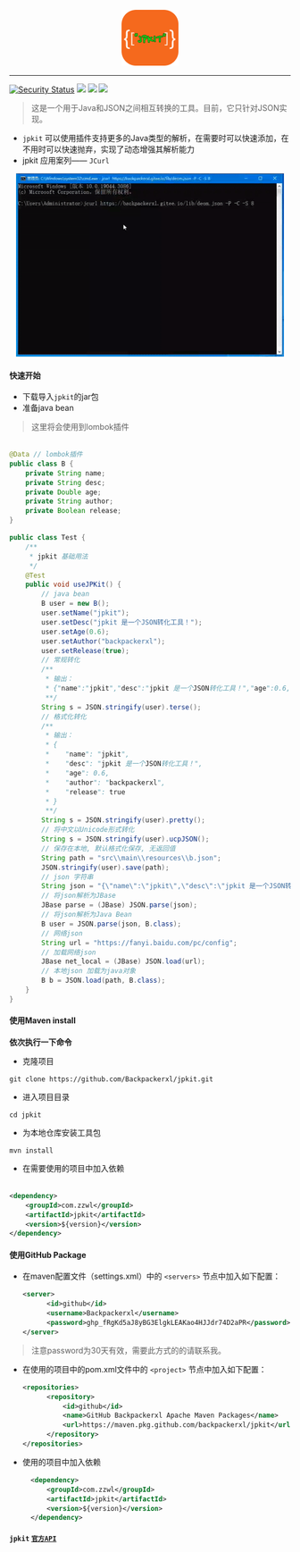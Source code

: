 <p align="center">
    <a href="#">
        <img src="./logo.png" alt="logo">
    </a>
</p>
<hr>

[![Security Status](https://www.oscs1024.com/platform/badge/murphysecurity/murphysec.svg?t=1)](https://www.murphysec.com/accept?code=a111c7f25ae06b96daa00627832e6b68&type=1&from=2&t=2)
[![](https://badgen.net/badge/releases/v1.1.2/purple?icon=github)](https://github.com/Backpackerxl/jpkit/releases/tag/v1.1.2)
[![](https://badgen.net/badge/maven/v1.0.0/cyan?icon=maven)](https://github.com/Backpackerxl/jpkit/packages/1773341)
[![](https://badgen.net/badge/license/Apache%20License%202.0/blue?icon=gitlab)](https://github.com/Backpackerxl/jpkit/blob/main/LICENSE)

> 这是一个用于Java和JSON之间相互转换的工具。目前，它只针对JSON实现。

- `jpkit` 可以使用插件支持更多的Java类型的解析，在需要时可以快速添加，在不用时可以快速抛弃，实现了动态增强其解析能力
- jpkit 应用案列—— `JCurl`

<p align="center">
    <img style="text-align: center" loading="lazy" src="./jcurl2.0.gif" width="480" height="328"  alt="jcurl2.0"/>
</p>

#### 快速开始

- 下载导入`jpkit`的jar包
- 准备java bean

> 这里将会使用到lombok插件

```java

@Data // lombok插件
public class B {
    private String name;
    private String desc;
    private Double age;
    private String author;
    private Boolean release;
}
```

```java
public class Test {
    /**
     * jpkit 基础用法
     */
    @Test
    public void useJPKit() {
        // java bean
        B user = new B();
        user.setName("jpkit");
        user.setDesc("jpkit 是一个JSON转化工具！");
        user.setAge(0.6);
        user.setAuthor("backpackerxl");
        user.setRelease(true);
        // 常规转化
        /**
         * 输出：
         * {"name":"jpkit","desc":"jpkit 是一个JSON转化工具！","age":0.6,"author":"backpackerxl","release":true}
         **/
        String s = JSON.stringify(user).terse();
        // 格式化转化
        /**
         * 输出：
         * {
         *    "name": "jpkit",
         *    "desc": "jpkit 是一个JSON转化工具！",
         *    "age": 0.6,
         *    "author": "backpackerxl",
         *    "release": true
         * }
         **/
        String s = JSON.stringify(user).pretty();
        // 将中文以Unicode形式转化
        String s = JSON.stringify(user).ucpJSON();
        // 保存在本地, 默认格式化保存, 无返回值
        String path = "src\\main\\resources\\b.json";
        JSON.stringify(user).save(path);
        // json 字符串
        String json = "{\"name\":\"jpkit\",\"desc\":\"jpkit 是一个JSON转化工具！\",\"age\":0.6,\"author\":\"backpackerxl\",\"release\":true}";
        // 将json解析为JBase
        JBase parse = (JBase) JSON.parse(json);
        // 将json解析为Java Bean
        B user = JSON.parse(json, B.class);
        // 网络json
        String url = "https://fanyi.baidu.com/pc/config";
        // 加载网络json
        JBase net_local = (JBase) JSON.load(url);
        // 本地json 加载为java对象
        B b = JSON.load(path, B.class);
    }
}
```

#### 使用Maven install

**依次执行一下命令**

- 克隆项目

```
git clone https://github.com/Backpackerxl/jpkit.git
```

- 进入项目目录

```
cd jpkit
```

- 为本地仓库安装工具包

```
mvn install
```

- 在需要使用的项目中加入依赖

```xml

<dependency>
    <groupId>com.zzwl</groupId>
    <artifactId>jpkit</artifactId>
    <version>${version}</version>
</dependency>
```

#### 使用GitHub Package

- 在maven配置文件（settings.xml）中的 `<servers>` 节点中加入如下配置：
  ```xml
  <server>
		<id>github</id>
		<username>Backpackerxl</username>
		<password>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</password>
  </server>
  ```
> 注意password为30天有效，需要此方式的的请联系我。
- 在使用的项目中的pom.xml文件中的 `<project>` 节点中加入如下配置：
  ```xml
  <repositories>
        <repository>
            <id>github</id>
            <name>GitHub Backpackerxl Apache Maven Packages</name>
            <url>https://maven.pkg.github.com/backpackerxl/jpkit</url>
        </repository>
  </repositories>
  ```
- 使用的项目中加入依赖
  ```xml
    <dependency>
        <groupId>com.zzwl</groupId>
        <artifactId>jpkit</artifactId>
        <version>${version}</version>
    </dependency>
  ```

#### `jpkit` [`官方API`](https://backpackerxl.github.io/jpkit/)
